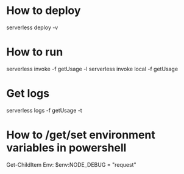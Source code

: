# How to deploy
serverless deploy -v

# How to run
serverless invoke -f getUsage -l
serverless invoke local -f getUsage

# Get logs
serverless logs -f getUsage -t

# How to /get/set environment variables in powershell
Get-ChildItem Env:
$env:NODE_DEBUG = "request"